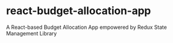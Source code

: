 # react-budget-allocation-app
A React-based Budget Allocation App empowered by Redux State Management Library
